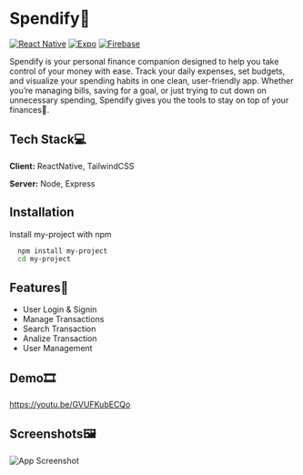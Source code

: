 # Spendify👋

[![React Native](https://img.shields.io/badge/React%20Native-61DAFB?logo=react&logoColor=white)](https://reactnative.dev/)
[![Expo](https://img.shields.io/badge/Expo-000000?logo=expo&logoColor=white)](https://expo.dev/)
[![Firebase](https://img.shields.io/badge/Firebase-FFCA28?logo=firebase&logoColor=black)](https://firebase.google.com/)

Spendify is your personal finance companion designed to help you take control of your money with ease. Track your daily expenses, set budgets, and visualize your spending habits in one clean, user-friendly app. Whether you’re managing bills, saving for a goal, or just trying to cut down on unnecessary spending, Spendify gives you the tools to stay on top of your finances💸.


## Tech Stack💻

**Client:** ReactNative, TailwindCSS

**Server:** Node, Express


## Installation

Install my-project with npm

```bash
  npm install my-project
  cd my-project
```
    
## Features🎯

- User Login & Signin
- Manage Transactions
- Search Transaction
- Analize Transaction
- User Management


## Demo🎞

https://youtu.be/GVUFKubECQo


## Screenshots🖼

![App Screenshot]('')

